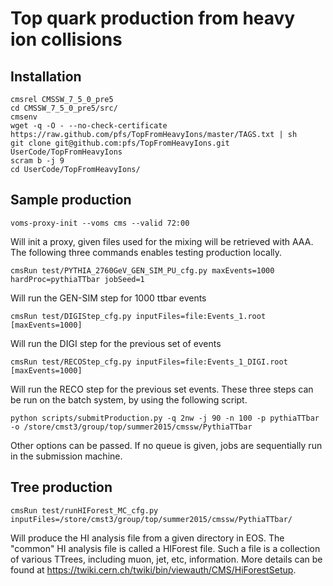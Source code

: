 # Top quark production from heavy ion collisions

## Installation

```
cmsrel CMSSW_7_5_0_pre5 
cd CMSSW_7_5_0_pre5/src/
cmsenv
wget -q -O - --no-check-certificate https://raw.github.com/pfs/TopFromHeavyIons/master/TAGS.txt | sh
git clone git@github.com:pfs/TopFromHeavyIons.git UserCode/TopFromHeavyIons
scram b -j 9
cd UserCode/TopFromHeavyIons/
```

## Sample production

```
voms-proxy-init --voms cms --valid 72:00
```
Will init a proxy, given files used for the mixing will be retrieved with AAA.
The following three commands enables testing production locally.
```
cmsRun test/PYTHIA_2760GeV_GEN_SIM_PU_cfg.py maxEvents=1000 hardProc=pythiaTTbar jobSeed=1
```
Will run the GEN-SIM step for 1000 ttbar events
```
cmsRun test/DIGIStep_cfg.py inputFiles=file:Events_1.root [maxEvents=1000]
```
Will run the DIGI step for the previous set of events
```
cmsRun test/RECOStep_cfg.py inputFiles=file:Events_1_DIGI.root [maxEvents=1000]
```
Will run the RECO step for the previous set events.
These three steps can be run on the batch system, by using the following script.
```
python scripts/submitProduction.py -q 2nw -j 90 -n 100 -p pythiaTTbar -o /store/cmst3/group/top/summer2015/cmssw/PythiaTTbar
```
Other options can be passed. If no queue is given, jobs are sequentially run in the submission machine.

## Tree production

```
cmsRun test/runHIForest_MC_cfg.py inputFiles=/store/cmst3/group/top/summer2015/cmssw/PythiaTTbar/
```
Will produce the HI analysis file from a given directory in EOS.
The "common" HI analysis file is called a HIForest file. 
Such a file is a collection of various TTrees, including muon, jet, etc, information. 
More details can be found at https://twiki.cern.ch/twiki/bin/viewauth/CMS/HiForestSetup. 